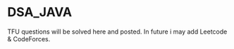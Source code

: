 # DSA_JAVA
TFU questions will be solved here and posted. In future i may add Leetcode &amp; CodeForces.
